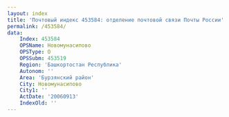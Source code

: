 ```yaml
---
layout: index
title: 'Почтовый индекс 453584: отделение почтовой связи Почты России'
permalink: /453584/
data:
    Index: 453584
    OPSName: Новомунасипово
    OPSType: О
    OPSSubm: 453519
    Region: 'Башкортостан Республика'
    Autonom: ''
    Area: 'Бурзянский район'
    City: Новомунасипово
    City1: ''
    ActDate: '20060913'
    IndexOld: ''
---
```

